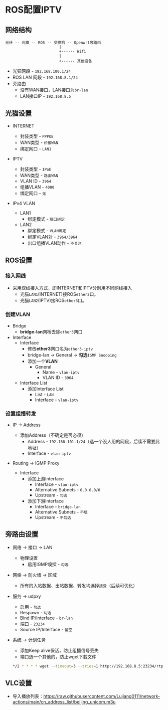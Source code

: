 # ROS配置IPTV

## 网络结构

```blank
光纤 -- 光猫 -- ROS -- 交换机 -- Openwrt旁路由
                        |
                        +------ Wifi
                        |
                        +------ 其他设备
```

+ 光猫网段 - ```192.168.100.1/24```
+ ROS LAN 网段 - ```192.168.8.1/24```
+ 旁路由
  + 没有WAN接口，LAN接口为```br-lan```
  + LAN接口IP - ```192.168.8.5```

## 光猫设置

+ INTERNET
  + 封装类型 - ```PPPOE```
  + WAN类型 - ```桥接WAN```
  + 绑定网口 - ```LAN1```

+ IPTV
  + 封装类型 - ```IPoE```
  + WAN类型 - ```路由WAN```
  + VLAN ID - ```3964```
  + 组播VLAN - ```4000```
  + 绑定网口 - ```无```

+ IPv4 VLAN
  + LAN1
    + 绑定模式 - ```端口绑定```
  + LAN2
    + 绑定模式 - ```VLAN绑定```
    + 绑定VLAN对 - ```3964/3964```
    + 出口组播VLAN动作 - ```不关注```

## ROS设置

### 接入网线

+ 采用双线接入方式，即INTERNET和IPTV分别用不同网线接入
  + 光猫```LAN1```(INTERNET)接ROS```ether2```口。
  + 光猫```LAN2```(IPTV)接ROS```ether3```口。

### 创建VLAN

+ Bridge
  + **bridge-lan**网桥去除```ether3```网口
+ Interface
  + Interface
    + 修改**ether3**网口名为```ether3-iptv```
    + bridge-lan -> General -> **勾选**```IGMP Snooping```
    + 添加一个**VLAN**
      + General
        + Name - ```vlan-iptv```
        + VLAN ID - ```3964```
  + Interface List
    + 添加Interface List
      + List - ```LAN```
      + Interface - ```vlan-iptv```

### 设置组播转发

+ IP -> Address
  + 添加Address（不确定是否必须）
    + Address - ```192.168.101.1/24```（选一个没人用的网段，后续不需要此地址）
    + Interface - ```vlan-iptv```

+ Routing -> IGMP Proxy
  + Interface
    + 添加上游Interface
      + Interface - ```vlan-iptv```
      + Alternative Subnets - ```0.0.0.0/0```
      + Upstream - ```勾选```
    + 添加下游Interface
      + Interface - ```bridge-lan```
      + Alternative Subnets - ```不填```
      + Upstream - ```不勾选```

## 旁路由设置

+ 网络 -> 接口 -> LAN
  + 物理设置
    + 启用IGMP嗅探 - ```勾选```

+ 网络 -> 防火墙 -> 区域
  + 所有的入站数据、出站数据、转发均选择```接受```（后续可优化）

+ 服务 -> udpxy
  + 启用 - ```勾选```
  + Respawn - ```勾选```
  + Bind IP/Interface - ```br-lan```
  + 端口 - ```23234```
  + Source IP/Interface - ```留空```

+ 系统 -> 计划任务
  + 添加Keep alive保活，防止组播信号丢失
  + 端口选一个其他的，防止wget下载文件

  ```bash
  */2 * * * * wget --timeout=3 --tries=1 http://192.168.8.5:23234/rtp/239.3.1.241:18800 -O /tmp/iptv-keepalive
  ```

## VLC设置

+ 导入播放列表：<https://raw.githubusercontent.com/Lujiang0111/network-actions/main/cn_address_list/beijing_unicom.m3u>
